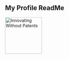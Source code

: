 ## My Profile ReadMe
<a href="https://endsoftwarepatents.org/innovating-without-patents"><img src="https://static.fsf.org/nosvn/esp/logos/innovating-without-patents.svg" alt="Innovating Without Patents" height="120"></a>

<!--
**jacob-willden/jacob-willden** is a ✨ _special_ ✨ repository because its `README.md` (this file) appears on your GitHub profile.

Here are some ideas to get you started:

- 🔭 I’m currently working on ...
- 🌱 I’m currently learning ...
- 👯 I’m looking to collaborate on ...
- 🤔 I’m looking for help with ...
- 💬 Ask me about ...
- 📫 How to reach me: ...
- 😄 Pronouns: ...
- ⚡ Fun fact: ...
-->
